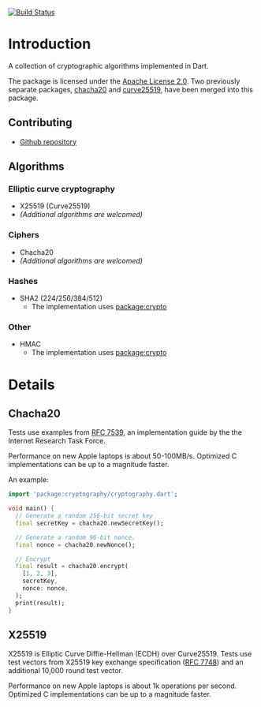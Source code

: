 [![Build Status](https://travis-ci.org/gohilla/curve25519.svg?branch=master)](https://travis-ci.org/gohilla/curve25519)

# Introduction
A collection of cryptographic algorithms implemented in Dart.

The package is licensed under the [Apache License 2.0](LICENSE). Two previously separate packages,
[chacha20](https://pub.dev/packages/chacha20) and [curve25519](https://pub.dev/packages/curve25519),
have been merged into this package.

## Contributing
  * [Github repository](https://github.com/gohilla/cryptography.dart)

## Algorithms
### Elliptic curve cryptography
  * X25519 (Curve25519)
  * _(Additional algorithms are welcomed)_

### Ciphers
  * Chacha20
  * _(Additional algorithms are welcomed)_

### Hashes
  * SHA2 (224/256/384/512)
    * The implementation uses [package:crypto](https://pub.dev/packages/crypto)

### Other
  * HMAC
    * The implementation uses [package:crypto](https://pub.dev/packages/crypto)

# Details
## Chacha20
Tests use examples from [RFC 7539](https://tools.ietf.org/html/rfc7539), an implementation guide by
the the Internet Research Task Force.

Performance on new Apple laptops is about 50-100MB/s. Optimized C implementations can be up to a
magnitude faster.

An example:
```dart
import 'package:cryptography/cryptography.dart';

void main() {
  // Generate a random 256-bit secret key
  final secretKey = chacha20.newSecretKey();

  // Generate a random 96-bit nonce.
  final nonce = chacha20.newNonce();

  // Encrypt
  final result = chacha20.encrypt(
    [1, 2, 3],
    secretKey,
    nonce: nonce,
  );
  print(result);
}
```

## X25519
X25519 is Elliptic Curve Diffie-Hellman (ECDH) over Curve25519. Tests use test vectors from X25519
key exchange specification ([RFC 7748](https://tools.ietf.org/html/rfc7748)) and an additional
10,000 round test vector.

Performance on new Apple laptops is about 1k operations per second. Optimized C implementations can
be up to a magnitude faster.